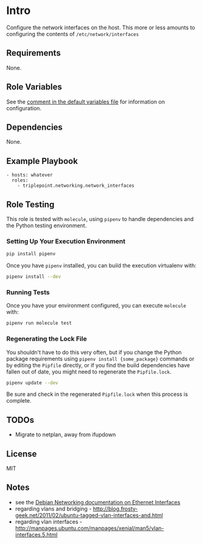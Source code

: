 # Intro
Configure the network interfaces on the host.  This more or less amounts to
configuring the contents of `/etc/network/interfaces`

## Requirements
None.

## Role Variables
See the [comment in the default variables file](defaults/main.yml) for information on configuration.

## Dependencies
None.

## Example Playbook
    - hosts: whatever
      roles:
        - triplepoint.networking.network_interfaces

## Role Testing
This role is tested with `molecule`, using `pipenv` to handle dependencies and the Python testing environment.

### Setting Up Your Execution Environment
``` sh
pip install pipenv
```

Once you have `pipenv` installed, you can build the execution virtualenv with:
``` sh
pipenv install --dev
```

### Running Tests
Once you have your environment configured, you can execute `molecule` with:
``` sh
pipenv run molecule test
```

### Regenerating the Lock File
You shouldn't have to do this very often, but if you change the Python package requirements using `pipenv install {some_package}` commands or by editing the `Pipfile` directly, or if you find the build dependencies have fallen out of date, you might need to regenerate the `Pipfile.lock`.
``` sh
pipenv update --dev
```
Be sure and check in the regenerated `Pipfile.lock` when this process is complete.

## TODOs
- Migrate to netplan, away from ifupdown

## License
MIT

## Notes
- see the [Debian Networking documentation on Ethernet Interfaces](https://wiki.debian.org/NetworkConfiguration#Setting_up_an_Ethernet_Interface)
- regarding vlans and bridging - http://blog.frosty-geek.net/2011/02/ubuntu-tagged-vlan-interfaces-and.html
- regarding vlan interfaces - http://manpages.ubuntu.com/manpages/xenial/man5/vlan-interfaces.5.html
